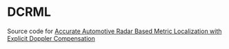 # DCRML
Source code for [Accurate Automotive Radar Based Metric Localization with Explicit Doppler Compensation](https://arxiv.org/abs/2112.14887)
